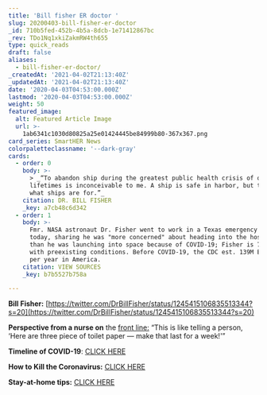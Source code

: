 ```yaml
---
title: 'Bill fisher ER doctor '
slug: 20200403-bill-fisher-er-doctor
_id: 710b5fed-452b-4b5a-8dcb-1e71412867bc
_rev: TDo1Nq1xkiZakmRW4th655
type: quick_reads
draft: false
aliases:
  - bill-fisher-er-doctor/
_createdAt: '2021-04-02T21:13:40Z'
_updatedAt: '2021-04-02T21:13:40Z'
date: '2020-04-03T04:53:00.000Z'
lastmod: '2020-04-03T04:53:00.000Z'
weight: 50
featured_image:
  alt: Featured Article Image
  url: >-
    1ab6341c1030d80825a25e01424445be84999b80-367x367.png
card_series: SmartHER News
colorpaletteclassname: '--dark-gray'
cards:
  - order: 0
    body: >-
      > _“To abandon ship during the greatest public health crisis of our
      lifetimes is inconceivable to me. A ship is safe in harbor, but that’s not
      what ships are for.”_
    citation: DR. BILL FISHER
    _key: a7cb48c6d342
  - order: 1
    body: >-
      Fmr. NASA astronaut Dr. Fisher went to work in a Texas emergency room
      today, sharing he was "more concerned" about heading into the hospital
      than he was launching into space because of COVID-19; Fisher is 74-yrs-old
      with preexisting conditions. Before COVID-19, the CDC est. 139M ER visits
      per year in America.
    citation: VIEW SOURCES
    _key: b7b5527b758a

---
```

**Bill Fisher:** [https://twitter.com/DrBillFisher/status/1245415106835513344?s=20](https://twitter.com/DrBillFisher/status/1245415106835513344?s=20)

**Perspective from a nurse on** the [front line:](https://smarthernews.com/article/new-york-er-nurse-president-of-the-state-nurses-association-judy-sheridan-on-lack-of-protective-equipment/) “This is like telling a person, ‘Here are three piece of toilet paper — make that last for a week!'”

**Timeline of COVID-19**: [CLICK HERE](https://smarthernews.com/covid-19-timeline/)

**How to Kill the Coronavirus:** [CLICK HERE](https://smarthernews.com/article/how-to-kill-the-new-coronavirus/)

**Stay-at-home tips:** [CLICK HERE](https://smarthernews.com/stay-at-home-tips/)